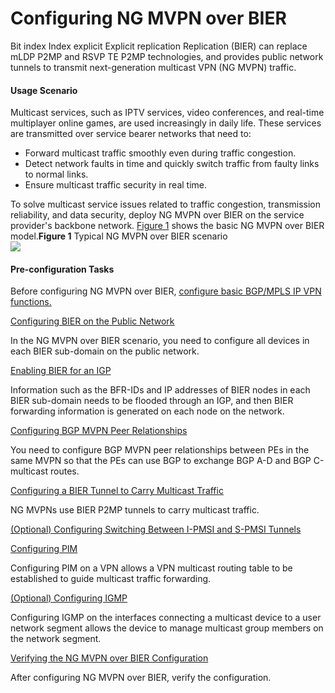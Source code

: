 Configuring NG MVPN over BIER
=============================

Bit index Index explicit Explicit replication Replication (BIER) can replace mLDP P2MP and RSVP TE P2MP technologies, and provides public network tunnels to transmit next-generation multicast VPN (NG MVPN) traffic.

#### Usage Scenario

Multicast services, such as IPTV services, video conferences, and real-time multiplayer online games, are used increasingly in daily life. These services are transmitted over service bearer networks that need to:

* Forward multicast traffic smoothly even during traffic congestion.
* Detect network faults in time and quickly switch traffic from faulty links to normal links.
* Ensure multicast traffic security in real time.

To solve multicast service issues related to traffic congestion, transmission reliability, and data security, deploy NG MVPN over BIER on the service provider's backbone network. [Figure 1](#EN-US_TASK_0178645712__fig_dc_vrp_cfg_ngmvpn_000401) shows the basic NG MVPN over BIER model.**Figure 1** Typical NG MVPN over BIER scenario  
![](images/fig_dc_vrp_cfg_ngmvpn_000401.png)


#### Pre-configuration Tasks

Before configuring NG MVPN over BIER, [configure basic BGP/MPLS IP VPN functions.](dc_vrp_mpls-l3vpn-v4_cfg_0154.html)


[Configuring BIER on the Public Network](../../../../software/nev8r10_vrpv8r16/user/vrp/dc_bier_cfg_011.html)

In the NG MVPN over BIER scenario, you need to configure all devices in each BIER sub-domain on the public network.

[Enabling BIER for an IGP](../../../../software/nev8r10_vrpv8r16/user/vrp/dc_bier_cfg_012.html)

Information such as the BFR-IDs and IP addresses of BIER nodes in each BIER sub-domain needs to be flooded through an IGP, and then BIER forwarding information is generated on each node on the network.

[Configuring BGP MVPN Peer Relationships](../../../../software/nev8r10_vrpv8r16/user/vrp/dc_bier_cfg_013.html)

You need to configure BGP MVPN peer relationships between PEs in the same MVPN so that the PEs can use BGP to exchange BGP A-D and BGP C-multicast routes.

[Configuring a BIER Tunnel to Carry Multicast Traffic](../../../../software/nev8r10_vrpv8r16/user/vrp/dc_bier_cfg_014.html)

NG MVPNs use BIER P2MP tunnels to carry multicast traffic. 

[(Optional) Configuring Switching Between I-PMSI and S-PMSI Tunnels](../../../../software/nev8r10_vrpv8r16/user/vrp/dc_bier_cfg_015.html)



[Configuring PIM](../../../../software/nev8r10_vrpv8r16/user/vrp/dc_bier_cfg_016.html)

Configuring PIM on a VPN allows a VPN multicast routing table to be established to guide multicast traffic forwarding.

[(Optional) Configuring IGMP](../../../../software/nev8r10_vrpv8r16/user/vrp/dc_bier_cfg_017.html)

Configuring IGMP on the interfaces connecting a multicast device to a user network segment allows the device to manage multicast group members on the network segment.

[Verifying the NG MVPN over BIER Configuration](../../../../software/nev8r10_vrpv8r16/user/vrp/dc_bier_cfg_018.html)

After configuring NG MVPN over BIER, verify the configuration.